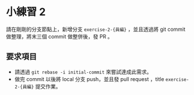 # 小練習 2
請在剛剛的分支節點上，新增分支 `exercise-2-{員編}` ，並且透過將 git commit 做整理，將末三個 commit 做整併後，發 PR 。

## 要求項目
- 請透過 `git rebase -i initial-commit` 來嘗試達成此需求。
- 做完 commit 以後將 local 分支 push，並且發 pull request ，title `exercise-2-{員編}` 提交作業。

